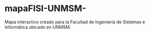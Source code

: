 # mapaFISI-UNMSM-
Mapa interactivo creado para la Facultad de Ingeniería de Sistemas e Informática ubicado en UNMSM.
